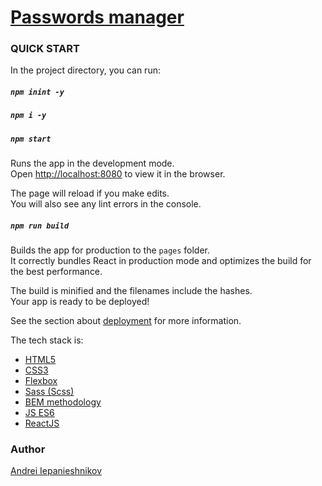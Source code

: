 # [Passwords manager](https://eposha.github.io/GBSFO_pages/pages/)

### QUICK START

In the project directory, you can run:

##### `npm inint -y`

##### `npm i -y`

##### `npm start`

Runs the app in the development mode.<br>
Open [http://localhost:8080](http://localhost:8080) to view it in the browser.

The page will reload if you make edits.<br>
You will also see any lint errors in the console.

##### `npm run build`

Builds the app for production to the `pages` folder.<br>
It correctly bundles React in production mode and optimizes the build for the best performance.

The build is minified and the filenames include the hashes.<br>
Your app is ready to be deployed!

See the section about [deployment](https://facebook.github.io/create-react-app/docs/deployment) for more information.

The tech stack is:

- [HTML5](https://en.wikipedia.org/wiki/HTML5)
- [CSS3](https://en.wikipedia.org/wiki/Cascading_Style_Sheets)
- [Flexbox](https://en.wikipedia.org/wiki/CSS_Flexible_Box_Layout)
- [Sass (Scss)](https://sass-lang.com/)
- [BEM methodology](https://en.bem.info/methodology/)
- [JS ES6](https://en.wikipedia.org/wiki/ECMAScript)
- [ReactJS](https://reactjs.org/)

### Author

[Andrei Iepanieshnikov](https://github.com/eposha)
